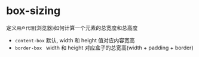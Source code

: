 # box-sizing 

定义`用户代理`(浏览器)如何计算一个元素的总宽度和总高度

+ `content-box` 默认, width 和 height 值对应内容宽高
+ `border-box ` width 和 height 对应盒子的总宽高(width + padding + border)

